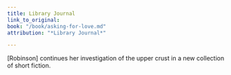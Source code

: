```yaml
---
title: Library Journal
link_to_original: 
book: "/book/asking-for-love.md"
attribution: "*Library Journal*"

---
```

[Robinson] continues her investigation of the upper crust in a new collection of short fiction.